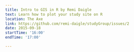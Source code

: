 ```yaml
---
title: Intro to GIS in R by Remi Daigle
text: Learn how to plot your study site on R
location: The Axe
link: https://github.com/remi-daigle/studyGroup/issues/2
date: 2015-09-18
startTime: '16:00'
endTime: '17:00'

---
```

